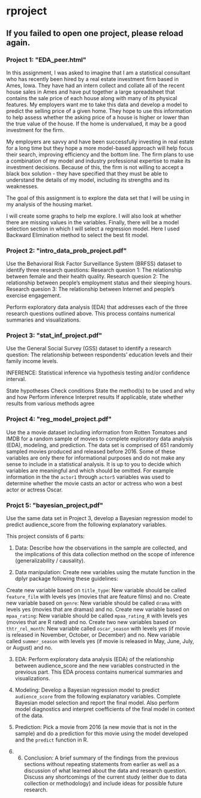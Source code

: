 # rproject

## If you failed to open one project, please reload again.

### Project 1: "EDA_peer.html"

In this assignment, I was asked to imagine that I am a statistical consultant who has recently been hired by a real estate investment firm based in Ames, Iowa. They have had an intern collect and collate all of the recent house sales in Ames and have put together a large spreadsheet that contains the sale price of each house along with many of its physical features. My employers want me to take this data and develop a model to predict the selling price of a given home. They hope to use this information to help assess whether the asking price of a house is higher or lower than the true value of the house. If the home is undervalued, it may be a good investment for the firm.

My employers are savvy and have been successfully investing in real estate for a long time but they hope a more model-based approach will help focus their search, improving efficiency and the bottom line. The firm plans to use a combination of my model and industry professional expertise to make its investment decisions. Because of this, the firm is not willing to accept a black box solution - they have specified that they must be able to understand the details of my model, including its strengths and its weaknesses.

The goal of this assignment is to explore the data set that I will be using in my analysis of the housing market.

I will create some graphs to help me explore. I will also look at whether there are missing values in the variables. Finally, there will be a model selection section in which I will select a regression model. Here I used Backward Elimination method to select the best fit model.







### Project 2: "intro_data_prob_project.pdf"

Use the Behavioral Risk Factor Surveillance System (BRFSS) dataset to identify three research questions:
Research quesion 1: The relationship between female and their health quality.
Research quesion 2: The relationship between people’s employment status and their sleeping hours. 
Research quesion 3: The relationship between Internet and people’s exercise engagement.

Perform exploratory data analysis (EDA) that addresses each of the three research questions outlined above. 
This process contains numerical summaries and visualizations. 





### Project 3: "stat_inf_project.pdf"

Use the General Social Survey (GSS) dataset to identify a research question: The relationship between respondents’ education levels and their family income levels.

INFERENCE: Statistical inference via hypothesis testing and/or confidence interval.

State hypotheses
Check conditions
State the method(s) to be used and why and how
Perform inference
Interpret results
If applicable, state whether results from various methods agree





### Project 4: "reg_model_project.pdf"

Use the a movie dataset including information from Rotten Tomatoes and IMDB for a random sample of movies to complete exploratory data analysis (EDA), modeling, and prediction.
The data set is comprised of 651 randomly sampled movies produced and released before 2016.
Some of these variables are only there for informational purposes and do not make any sense to include in a statistical analysis. It is up to you to decide which variables are meaningful and which should be omitted. 
For example information in the the `actor1` through `actor5` variables was used to determine whether the movie casts an actor or actress who won a best actor or actress Oscar.





### Projct 5: "bayesian_project,pdf"

Use the same data set in Project 3, develop a Bayesian regression model to predict audience_score from the following explanatory variables.

This project consists of 6 parts:
1. Data: Describe how the observations in the sample are collected, and the implications of this data collection method on the scope of inference (generalizability / causality).

2. Data manipulation: Create new variables using the mutate function in the dplyr package following these guidelines:

Create new variable based on `title_type`: New variable should be called `feature_film` with levels yes (movies that are feature films) and no.
Create new variable based on `genre`: New variable should be called `drama` with levels yes (movies that are dramas) and no.
Create new variable based on `mpaa_rating`: New variable should be called `mpaa_rating_R` with levels yes (movies that are R rated) and no.
Create two new variables based on `thtr_rel_month`:
New variable called `oscar_season` with levels yes (if movie is released in November, October, or December) and no.
New variable called `summer_season` with levels yes (if movie is released in May, June, July, or August) and no.

3. EDA: Perform exploratory data analysis (EDA) of the relationship between audience_score and the new variables constructed in the previous part. 
This EDA process contains numerical summaries and visualizations. 

4. Modeling: Develop a Bayesian regression model to predict `audience_score` from the following explanatory variables.
Complete Bayesian model selection and report the final model. 
Also perform model diagnostics and interpret coefficients of the final model in context of the data.

5. Prediction: Pick a movie from 2016 (a new movie that is not in the sample) and do a prediction for this movie using the model developed and the `predict` function in R.

6. 6. Conclusion: A brief summary of the findings from the previous sections without repeating statements from earlier as well as a discussion of what learned about the data and research question. 
Discuss any shortcomings of the current study (either due to data collection or methodology) and include ideas for possible future research.

